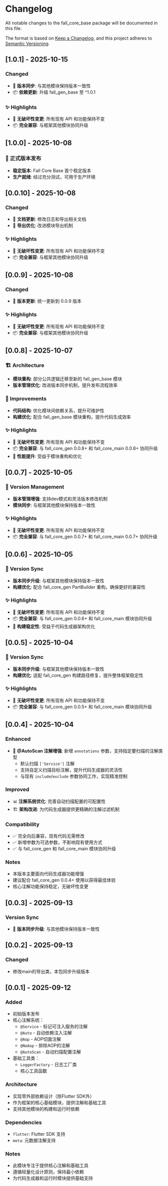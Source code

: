 # Changelog

All notable changes to the fall_core_base package will be documented in this file.

The format is based on [Keep a Changelog](https://keepachangelog.com/en/1.0.0/),
and this project adheres to [Semantic Versioning](https://semver.org/spec/v2.0.0.html).

## [1.0.1] - 2025-10-15

### Changed
- 🔄 **版本同步**: 与其他模块保持版本一致性
- 📦 **依赖更新**: 升级 fall_gen_base 至 ^1.0.1

### ✨ Highlights
- 🔧 **无破坏性变更**: 所有现有 API 和功能保持不变
- 📦 **完全兼容**: 与框架其他模块协同升级

## [1.0.0] - 2025-10-08

### 🎉 正式版本发布
- **稳定版本**: Fall Core Base 首个稳定版本
- **生产就绪**: 经过充分测试，可用于生产环境

## [0.0.10] - 2025-10-08

### Changed
- 📝 **文档更新**: 修改日志和导出相关文档
- 🔧 **导出优化**: 改进模块导出机制

### ✨ Highlights
- 🔧 **无破坏性变更**: 所有现有 API 和功能保持不变
- 📦 **完全兼容**: 与框架其他模块协同升级

## [0.0.9] - 2025-10-08

### Changed
- 🔧 **版本更新**: 统一更新到 0.0.9 版本

### ✨ Highlights
- 🔧 **无破坏性变更**: 所有现有 API 和功能保持不变
- 📦 **完全兼容**: 与框架其他模块协同升级

## [0.0.8] - 2025-10-07

### 🏗️ Architecture
- **模块重构**: 部分公共逻辑迁移至新的 fall_gen_base 模块
- **版本管理优化**: 改进版本同步机制，提升发布流程效率

### 🔧 Improvements
- **代码结构**: 优化模块间依赖关系，提升可维护性
- **构建优化**: 配合 fall_gen_base 模块重构，提升代码生成效率

### ✨ Highlights
- 🔧 **无破坏性变更**: 所有现有 API 和功能保持不变
- 📦 **完全兼容**: 与 fall_core_gen 0.0.8+ 和 fall_core_main 0.0.8+ 协同升级
- 🚀 **性能提升**: 受益于模块重构和优化

## [0.0.7] - 2025-10-05

### 🔄 Version Management
- **版本管理增强**: 支持dev模式和灵活版本修改机制
- **模块同步**: 与框架其他模块保持版本一致性

### ✨ Highlights
- 🔧 **无破坏性变更**: 所有现有 API 和功能保持不变
- 📦 **完全兼容**: 与 fall_core_gen 0.0.7+ 和 fall_core_main 0.0.7+ 协同升级

## [0.0.6] - 2025-10-05

### 🔄 Version Sync
- **版本同步升级**: 与框架其他模块保持版本一致性
- **构建优化**: 配合 fall_core_gen PartBuilder 重构，确保更好的兼容性

### ✨ Highlights
- 🔧 **无破坏性变更**: 所有现有 API 和功能保持不变
- 📦 **完全兼容**: 与 fall_core_gen 0.0.6+ 和 fall_core_main 模块协同升级
- 🚀 **构建稳定性**: 受益于代码生成器架构优化

## [0.0.5] - 2025-10-04

### 🔄 Version Sync
- **版本同步升级**: 与框架其他模块保持版本一致性
- **构建优化**: 适配 fall_core_gen 构建路径修复，提升整体框架稳定性

### ✨ Highlights
- 🔧 **无破坏性变更**: 所有现有 API 和功能保持不变
- 📦 **完全兼容**: 与 fall_core_gen 0.0.5+ 和 fall_core_main 模块协同升级

## [0.0.4] - 2025-10-04

### Enhanced
- 🔧 **@AutoScan 注解增强**: 新增 `annotations` 参数，支持指定要扫描的注解类型
  - 默认扫描 `['Service']` 注解
  - 支持自定义扫描目标注解，提升代码生成器的灵活性
  - 与现有 `include`/`exclude` 参数协同工作，实现精准控制

### Improved
- 📊 **注解系统优化**: 完善自动扫描配置的可配置性
- 🏗️ **架构改进**: 为代码生成器提供更精确的注解过滤机制

### Compatibility
- ✅ 完全向后兼容，现有代码无需修改
- ✅ 新增参数为可选参数，不影响现有使用方式
- ✅ 与 fall_core_gen 和 fall_core_main 模块协同升级

### Notes
- 本版本主要面向代码生成器功能增强
- 建议配合 fall_core_gen 0.0.4+ 使用以获得最佳体验
- 核心注解功能保持稳定，无破坏性变更

## [0.0.3] - 2025-09-13

### Version Sync
- 🔄 **版本同步升级**: 与其他模块保持版本一致性

## [0.0.2] - 2025-09-13

### Changed
- 修改main的导出类，本包同步升级版本


## [0.0.1] - 2025-09-12

### Added
- 初始版本发布
- 核心注解系统：
  - `@Service` - 标记可注入服务的注解
  - `@Auto` - 自动依赖注入注解
  - `@Aop` - AOP切面注解
  - `@NoAop` - 排除AOP的注解
  - `@AutoScan` - 自动扫描配置注解
- 基础工具类：
  - `LoggerFactory` - 日志工厂类
  - 核心工具函数

### Architecture
- 实现零外部依赖设计（除Flutter SDK外）
- 作为框架的核心基础模块，提供注解和基础工具
- 支持其他模块的构建和运行时依赖

### Dependencies
- `flutter`: Flutter SDK 支持
- `meta`: 元数据注解支持

### Notes
- 此模块专注于提供核心注解和基础工具
- 遵循轻量化设计原则，保持最小依赖
- 为代码生成器和运行时模块提供基础支持